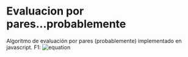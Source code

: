 # Evaluacion por pares...probablemente
Algoritmo de evaluación por pares (probablemente) implementado en javascript.
F1: ![equation](http://latex.codecogs.com/gif.latex?\frac{(\frac{\sum_{x=1}^{x=n}%20x/10}{n-1}*10)+y}{2})  
